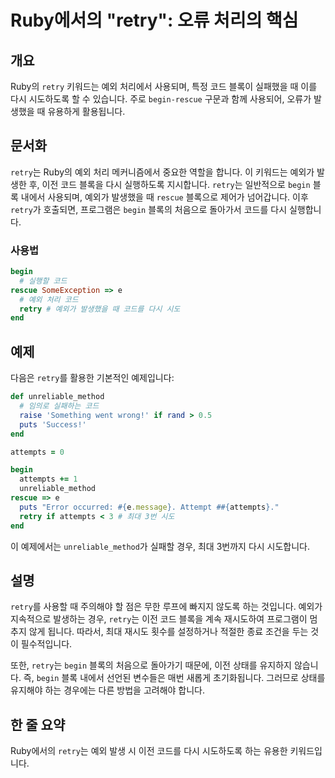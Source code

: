 <!--
Meta Description: # Ruby에서의 "retry": 오류 처리의 핵심 ## 개요 Ruby의 `retry` 키워드는 예외 처리에서 사용되며, 특정 코드 블록이 실패했을 때 이를 다시 시도하도록 할 수 있습니다. 주로 `begin-rescue` 구문과 함께 사용되어, 오류가 발생했을 때 유...
Meta Keywords: retry, begin, rescue, 예외가, attempts
-->

# Ruby에서의 "retry": 오류 처리의 핵심

## 개요
Ruby의 `retry` 키워드는 예외 처리에서 사용되며, 특정 코드 블록이 실패했을 때 이를 다시 시도하도록 할 수 있습니다. 주로 `begin-rescue` 구문과 함께 사용되어, 오류가 발생했을 때 유용하게 활용됩니다.

## 문서화
`retry`는 Ruby의 예외 처리 메커니즘에서 중요한 역할을 합니다. 이 키워드는 예외가 발생한 후, 이전 코드 블록을 다시 실행하도록 지시합니다. `retry`는 일반적으로 `begin` 블록 내에서 사용되며, 예외가 발생했을 때 `rescue` 블록으로 제어가 넘어갑니다. 이후 `retry`가 호출되면, 프로그램은 `begin` 블록의 처음으로 돌아가서 코드를 다시 실행합니다.

### 사용법
```ruby
begin
  # 실행할 코드
rescue SomeException => e
  # 예외 처리 코드
  retry # 예외가 발생했을 때 코드를 다시 시도
end
```

## 예제
다음은 `retry`를 활용한 기본적인 예제입니다:

```ruby
def unreliable_method
  # 임의로 실패하는 코드
  raise 'Something went wrong!' if rand > 0.5
  puts 'Success!'
end

attempts = 0

begin
  attempts += 1
  unreliable_method
rescue => e
  puts "Error occurred: #{e.message}. Attempt ##{attempts}."
  retry if attempts < 3 # 최대 3번 시도
end
```

이 예제에서는 `unreliable_method`가 실패할 경우, 최대 3번까지 다시 시도합니다.

## 설명
`retry`를 사용할 때 주의해야 할 점은 무한 루프에 빠지지 않도록 하는 것입니다. 예외가 지속적으로 발생하는 경우, `retry`는 이전 코드 블록을 계속 재시도하여 프로그램이 멈추지 않게 됩니다. 따라서, 최대 재시도 횟수를 설정하거나 적절한 종료 조건을 두는 것이 필수적입니다. 

또한, `retry`는 `begin` 블록의 처음으로 돌아가기 때문에, 이전 상태를 유지하지 않습니다. 즉, `begin` 블록 내에서 선언된 변수들은 매번 새롭게 초기화됩니다. 그러므로 상태를 유지해야 하는 경우에는 다른 방법을 고려해야 합니다.

## 한 줄 요약
Ruby에서의 `retry`는 예외 발생 시 이전 코드를 다시 시도하도록 하는 유용한 키워드입니다.